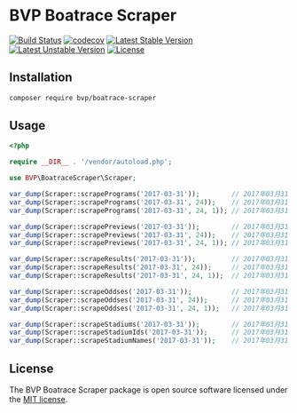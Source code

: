# BVP Boatrace Scraper

[![Build Status](https://github.com/shimomo/bvp-boatrace-scraper/workflows/Tests/badge.svg)](https://github.com/shimomo/bvp-boatrace-scraper/actions?query=workflow%3Atests)
[![codecov](https://codecov.io/gh/shimomo/bvp-boatrace-scraper/graph/badge.svg?token=1J6TVAC5FR)](https://codecov.io/gh/shimomo/bvp-boatrace-scraper)
[![Latest Stable Version](https://poser.pugx.org/bvp/boatrace-scraper/v/stable)](https://packagist.org/packages/bvp/boatrace-scraper)
[![Latest Unstable Version](https://poser.pugx.org/bvp/boatrace-scraper/v/unstable)](https://packagist.org/packages/bvp/boatrace-scraper)
[![License](https://poser.pugx.org/bvp/boatrace-scraper/license)](https://packagist.org/packages/bvp/boatrace-scraper)

## Installation
```bash
composer require bvp/boatrace-scraper
```

## Usage
```php
<?php

require __DIR__ . '/vendor/autoload.php';

use BVP\BoatraceScraper\Scraper;

var_dump(Scraper::scrapePrograms('2017-03-31'));        // 2017年03月31日の出走表
var_dump(Scraper::scrapePrograms('2017-03-31', 24));    // 2017年03月31日 大村の出走表
var_dump(Scraper::scrapePrograms('2017-03-31', 24, 1)); // 2017年03月31日 大村 1Rの出走表

var_dump(Scraper::scrapePreviews('2017-03-31'));        // 2017年03月31日の直前情報
var_dump(Scraper::scrapePreviews('2017-03-31', 24));    // 2017年03月31日 大村の直前情報
var_dump(Scraper::scrapePreviews('2017-03-31', 24, 1)); // 2017年03月31日 大村 1Rの直前情報

var_dump(Scraper::scrapeResults('2017-03-31'));         // 2017年03月31日の結果
var_dump(Scraper::scrapeResults('2017-03-31', 24));     // 2017年03月31日 大村の結果
var_dump(Scraper::scrapeResults('2017-03-31', 24, 1));  // 2017年03月31日 大村 1Rの結果

var_dump(Scraper::scrapeOddses('2017-03-31'));          // 2017年03月31日のオッズ
var_dump(Scraper::scrapeOddses('2017-03-31', 24));      // 2017年03月31日 大村のオッズ
var_dump(Scraper::scrapeOddses('2017-03-31', 24, 1));   // 2017年03月31日 大村 1Rのオッズ

var_dump(Scraper::scrapeStadiums('2017-03-31'));        // 2017年03月31日の開催場
var_dump(Scraper::scrapeStadiumIds('2017-03-31'));      // 2017年03月31日の開催場
var_dump(Scraper::scrapeStadiumNames('2017-03-31'));    // 2017年03月31日の開催場
```

## License
The BVP Boatrace Scraper package is open source software licensed under the [MIT license](LICENSE).
